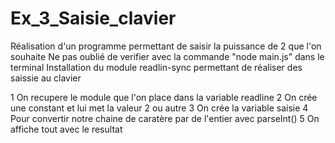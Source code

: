 # Ex_3_Saisie_clavier
Réalisation  d'un programme permettant de saisir la puissance de 2 que l'on souhaite
Ne pas oublié de verifier avec la commande "node main.js" dans le terminal
Installation du module readlin-sync permettant de réaliser des saissie au clavier

1 On recupere le module que l'on place dans la variable readline
2 On crée une constant et lui met la valeur 2 ou autre
3 On crée la variable saisie
4 Pour convertir notre chaine de caratère par de l'entier avec parseInt()
5 On affiche tout avec le resultat